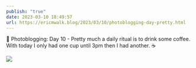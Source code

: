 ```yaml
---
publish: "true"
date: 2023-03-10 18:49:57
url: https://ericmwalk.blog/2023/03/10/photoblogging-day-pretty.html
---
```


📸 Photoblogging: Day 10 - Pretty much a daily ritual is to drink some coffee. With today I only had one cup until 3pm then I had another. ☕️


![](https://ericmwalk.blog/uploads/2023/adde7c1d01.jpg)